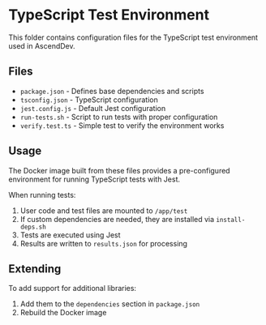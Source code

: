 # TypeScript Test Environment

This folder contains configuration files for the TypeScript test environment used in AscendDev.

## Files

- `package.json` - Defines base dependencies and scripts
- `tsconfig.json` - TypeScript configuration
- `jest.config.js` - Default Jest configuration
- `run-tests.sh` - Script to run tests with proper configuration
- `verify.test.ts` - Simple test to verify the environment works

## Usage

The Docker image built from these files provides a pre-configured environment for running TypeScript tests with Jest.

When running tests:

1. User code and test files are mounted to `/app/test`
2. If custom dependencies are needed, they are installed via `install-deps.sh`
3. Tests are executed using Jest
4. Results are written to `results.json` for processing

## Extending

To add support for additional libraries:

1. Add them to the `dependencies` section in `package.json`
2. Rebuild the Docker image